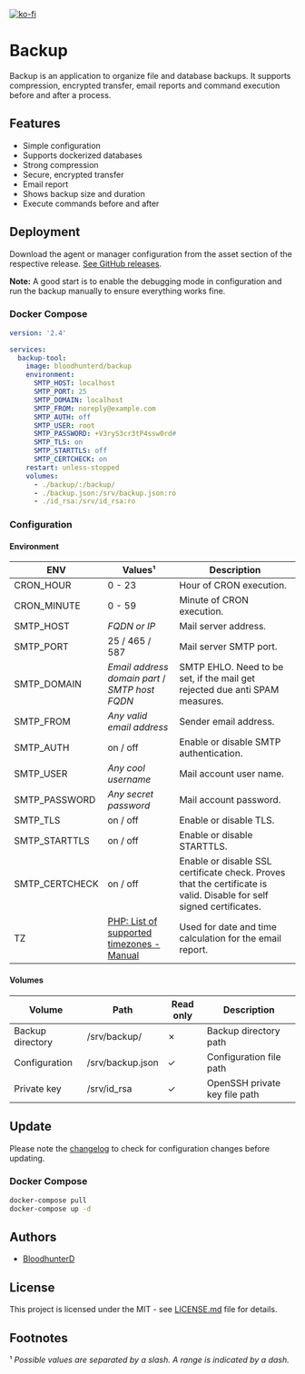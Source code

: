[![ko-fi](https://www.ko-fi.com/img/githubbutton_sm.svg)](https://ko-fi.com/bloodhunterd)

# Backup

Backup is an application to organize file and database backups. It supports compression, encrypted transfer, email reports and command execution before and after a process.

## Features

* Simple configuration
* Supports dockerized databases
* Strong compression
* Secure, encrypted transfer
* Email report
* Shows backup size and duration
* Execute commands before and after

## Deployment

Download the agent or manager configuration from the asset section of the respective release. [See GitHub releases](https://github.com/bloodhunterd/backup/releases).

**Note:** A good start is to enable the debugging mode in configuration and run the backup manually to ensure everything works fine.

### Docker Compose

```yaml
version: '2.4'

services:
  backup-tool:
    image: bloodhunterd/backup
    environment:
      SMTP_HOST: localhost
      SMTP_PORT: 25
      SMTP_DOMAIN: localhost
      SMTP_FROM: noreply@example.com
      SMTP_AUTH: off
      SMTP_USER: root
      SMTP_PASSWORD: +V3ryS3cr3tP4ssw0rd#
      SMTP_TLS: on
      SMTP_STARTTLS: off
      SMTP_CERTCHECK: on
    restart: unless-stopped
    volumes:
      - ./backup/:/backup/
      - ./backup.json:/srv/backup.json:ro
      - ./id_rsa:/srv/id_rsa:ro
```

### Configuration

#### Environment

| ENV | Values&#185; | Description
|--- |--- |---
| CRON_HOUR | 0 - 23 | Hour of CRON execution.
| CRON_MINUTE | 0 - 59 | Minute of CRON execution.
| SMTP_HOST | *FQDN or IP* | Mail server address.
| SMTP_PORT | 25 / 465 / 587 | Mail server SMTP port.
| SMTP_DOMAIN | *Email address domain part* / *SMTP host FQDN* | SMTP EHLO. Need to be set, if the mail get rejected due anti SPAM measures.
| SMTP_FROM | *Any valid email address* | Sender email address.
| SMTP_AUTH | on / off | Enable or disable SMTP authentication.
| SMTP_USER | *Any cool username* | Mail account user name.
| SMTP_PASSWORD | *Any secret password* | Mail account password.
| SMTP_TLS | on / off | Enable or disable TLS.
| SMTP_STARTTLS | on / off | Enable or disable STARTTLS.
| SMTP_CERTCHECK | on / off | Enable or disable SSL certificate check. Proves that the certificate is valid. Disable for self signed certificates.
| TZ | [PHP: List of supported timezones - Manual](https://www.php.net/manual/en/timezones.php) | Used for date and time calculation for the email report.

#### Volumes

| Volume | Path | Read only | Description
|--- |--- |--- |---
| Backup directory | /srv/backup/ | &#10007; | Backup directory path
| Configuration | /srv/backup.json | &#10003; | Configuration file path
| Private key | /srv/id_rsa | &#10003; | OpenSSH private key file path

## Update

Please note the [changelog](https://github.com/bloodhunterd/backup/blob/master/CHANGELOG.md) to check for configuration changes before updating.

### Docker Compose

```bash
docker-compose pull
docker-compose up -d
```

## Authors

* [BloodhunterD](https://github.com/bloodhunterd)

## License

This project is licensed under the MIT - see [LICENSE.md](https://github.com/bloodhunterd/backup/blob/master/LICENSE) file for details.

## Footnotes

&#185; *Possible values are separated by a slash. A range is indicated by a dash.*
